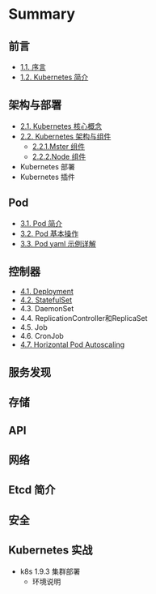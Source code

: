 # Summary

## 前言

* [1.1. 序言](README.md)
* [1.2. Kubernetes 简介](12-kubernetes-jian-jie.md)

## 架构与部署

* [2.1. Kubernetes 核心概念](jia-gou-yu-bu-shu/kubernetes-he-xin-gai-nian.md)
* [2.2. Kubernetes 架构与组件](jia-gou-yu-bu-shu/kubernetes-jia-gou-he-zu-jian.md)
  * [2.2.1.Mster 组件](jia-gou-yu-bu-shu/kubernetes-jia-gou-he-zu-jian/mster-zu-jian.md)
  * [2.2.2.Node 组件](jia-gou-yu-bu-shu/kubernetes-jia-gou-he-zu-jian/node-zu-jian.md)
* Kubernetes 部署
* Kubernetes 插件

## Pod

* [3.1. Pod 简介](pods/pod-jian-jie.md)
* [3.2. Pod 基本操作](pods/pod-ji-ben-yong-fa.md)
* [3.3. Pod yaml 示例详解](pods/pod-yaml-shi-li.md)

## 控制器

* [4.1. Deployment](kong-zhi-qi/41.md)
* [4.2. StatefulSet](kong-zhi-qi/42-statefulset.md)
* 4.3. DaemonSet
* 4.4. ReplicationController和ReplicaSet
* 4.5. Job
* 4.6. CronJob
* [4.7. Horizontal Pod Autoscaling](kong-zhi-qi/47-horizontal-pod-autoscaling.md)

## 服务发现

## 存储

## API

## 网络

## Etcd 简介

## 安全

## Kubernetes 实战

* k8s 1.9.3 集群部署
  * 环境说明

